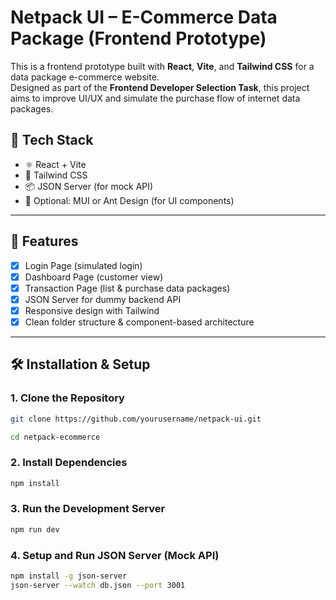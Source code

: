 # Netpack UI – E-Commerce Data Package (Frontend Prototype)

This is a frontend prototype built with **React**, **Vite**, and **Tailwind CSS** for a data package e-commerce website.  
Designed as part of the **Frontend Developer Selection Task**, this project aims to improve UI/UX and simulate the purchase flow of internet data packages.

## 🚀 Tech Stack

- ⚛️ React + Vite
- 💨 Tailwind CSS
- 📦 JSON Server (for mock API)
- 🧱 Optional: MUI or Ant Design (for UI components)

---

## 📂 Features

- [x] Login Page (simulated login)
- [x] Dashboard Page (customer view)
- [x] Transaction Page (list & purchase data packages)
- [x] JSON Server for dummy backend API
- [x] Responsive design with Tailwind
- [x] Clean folder structure & component-based architecture

---

## 🛠️ Installation & Setup

### 1. Clone the Repository
```bash
git clone https://github.com/yourusername/netpack-ui.git
```
```bash
cd netpack-ecommerce
```
### 2. Install Dependencies
```bash
npm install
```
### 3. Run the Development Server
```bash
npm run dev
```
### 4. Setup and Run JSON Server (Mock API)
```bash
npm install -g json-server
json-server --watch db.json --port 3001
```